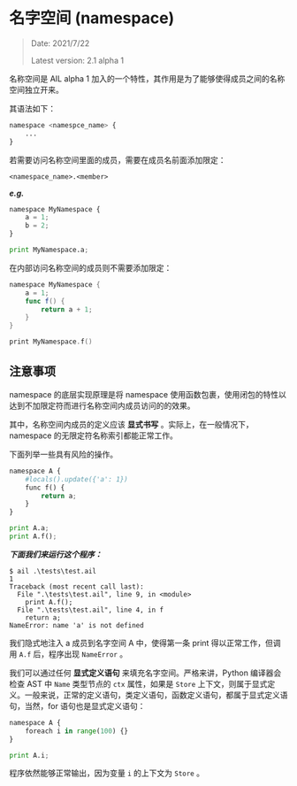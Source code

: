 # 名字空间 (namespace)

> Date: 2021/7/22
> 
> Latest version: 2.1 alpha 1

名称空间是 AIL alpha 1 加入的一个特性，其作用是为了能够使得成员之间的名称空间独立开来。

其语法如下：

```python
namespace <namespce_name> {
    ...
}
```

若需要访问名称空间里面的成员，需要在成员名前面添加限定：

```
<namespace_name>.<member>
```

***e.g.***

```python
namespace MyNamespace {
    a = 1;
    b = 2;
}

print MyNamespace.a;
```

在内部访问名称空间的成员则不需要添加限定：

```swift
namespace MyNamespace {
    a = 1;
    func f() {
        return a + 1;
    }
}

print MyNamespace.f()
```



## 注意事项

namespace 的底层实现原理是将 namespace 使用函数包裹，使用闭包的特性以达到不加限定符而进行名称空间内成员访问的的效果。

其中，名称空间内成员的定义应该 **显式书写** 。实际上，在一般情况下， namespace 的无限定符名称索引都能正常工作。

下面列举一些具有风险的操作。

```python
namespace A {
    #locals().update({'a': 1})
    func f() {
        return a;
    }
}

print A.a;
print A.f();

```

***下面我们来运行这个程序：***

```shell
$ ail .\tests\test.ail
1
Traceback (most recent call last):
  File ".\tests\test.ail", line 9, in <module>
    print A.f();
  File ".\tests\test.ail", line 4, in f
    return a;
NameError: name 'a' is not defined
```

我们隐式地注入 a 成员到名字空间 A 中，使得第一条 print 得以正常工作，但调用 `A.f` 后，程序出现 `NameError` 。

我们可以通过任何 **显式定义语句** 来填充名字空间。严格来讲，Python 编译器会检查 AST 中 `Name` 类型节点的 `ctx` 属性，如果是 `Store` 上下文，则属于显式定义。一般来说，正常的定义语句，类定义语句，函数定义语句，都属于显式定义语句，当然，for 语句也是显式定义语句：

```python
namespace A {
    foreach i in range(100) {}
}

print A.i;
```

程序依然能够正常输出，因为变量 `i` 的上下文为 `Store` 。

